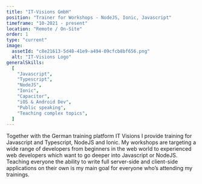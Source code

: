 ```yaml
---
title: "IT-Visions GmbH"
position: "Trainer for Workshops - NodeJS, Ionic, Javascript"
timeframe: "10-2021 - present"
location: "Remote / On-Site"
order: 1
type: "current"
image:
  assetId: "c8e21613-5d48-41e9-a494-09cfcb8bf656.png"
  alt: "IT-Visions Logo"
generalSkills:
  [
    "Javascript",
    "Typescript",
    "NodeJS",
    "Ionic",
    "Capacitor",
    "iOS & Android Dev",
    "Public speaking",
    "Teaching complex topics",
  ]
---
```


Together with the German training platform IT Visions I provide training for Javascript and Typescript, NodeJS and Ionic. My workshops are targeting a wide range of developers from beginners in the web world to experienced web developers which want to go deeper into Javascript or NodeJS. Teaching everyone the ability to write full server-side and client-side applications on their own is my main goal for everyone who’s attending my trainings.
